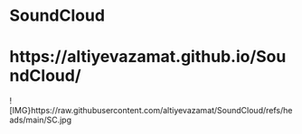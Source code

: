 # SoundCloud
<h1>https://altiyevazamat.github.io/SoundCloud/</h1>
![IMG}https://raw.githubusercontent.com/altiyevazamat/SoundCloud/refs/heads/main/SC.jpg
